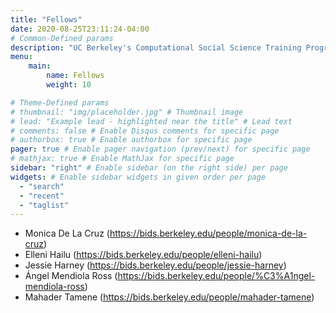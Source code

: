 ```yaml
---
title: "Fellows"
date: 2020-08-25T23:11:24-04:00
# Common-Defined params
description: "UC Berkeley's Computational Social Science Training Program fellows"
menu: 
    main: 
        name: Fellows
        weight: 10

# Theme-Defined params
# thumbnail: "img/placeholder.jpg" # Thumbnail image
# lead: "Example lead - highlighted near the title" # Lead text
# comments: false # Enable Disqus comments for specific page
# authorbox: true # Enable authorbox for specific page
pager: true # Enable pager navigation (prev/next) for specific page
# mathjax: true # Enable MathJax for specific page
sidebar: "right" # Enable sidebar (on the right side) per page
widgets: # Enable sidebar widgets in given order per page
  - "search"
  - "recent"
  - "taglist"
---
```


- Monica De La Cruz (https://bids.berkeley.edu/people/monica-de-la-cruz)
- Elleni Hailu (https://bids.berkeley.edu/people/elleni-hailu)
- Jessie Harney (https://bids.berkeley.edu/people/jessie-harney)
- Ángel Mendiola Ross (https://bids.berkeley.edu/people/%C3%A1ngel-mendiola-ross)
- Mahader Tamene (https://bids.berkeley.edu/people/mahader-tamene)